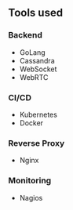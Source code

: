 ## Tools used

### Backend

- GoLang
- Cassandra
- WebSocket
- WebRTC

### CI/CD

- Kubernetes
- Docker

### Reverse Proxy

- Nginx

### Monitoring

- Nagios
